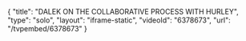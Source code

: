 {
    "title": "DALEK ON THE COLLABORATIVE PROCESS WITH HURLEY",
    "type": "solo",
    "layout": "iframe-static",
    "videoId": "6378673",
    "url": "\/tvpembed\/6378673"
}